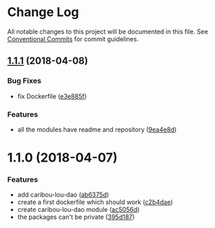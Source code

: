# Change Log

All notable changes to this project will be documented in this file.
See [Conventional Commits](https://conventionalcommits.org) for commit guidelines.

<a name="1.1.1"></a>
## [1.1.1](https://raspberrypi/Fran/generator-paco/compare/caribou-lou-api@1.1.0...caribou-lou-api@1.1.1) (2018-04-08)


### Bug Fixes

* fix Dockerfile ([e3e885f](https://raspberrypi/Fran/generator-paco/commits/e3e885f))


### Features

* all the modules have readme and repository ([9ea4e8d](https://raspberrypi/Fran/generator-paco/commits/9ea4e8d))




<a name="1.1.0"></a>
# 1.1.0 (2018-04-07)


### Features

* add caribou-lou-dao ([ab6375d](https://github.com/Paker30/caribou-lou/commit/ab6375d))
* create a first dockerfile which should work ([c2b4dae](https://github.com/Paker30/caribou-lou/commit/c2b4dae))
* create caribou-lou-dao module ([ac5056d](https://github.com/Paker30/caribou-lou/commit/ac5056d))
* the packages can't be private ([395d187](https://github.com/Paker30/caribou-lou/commit/395d187))
